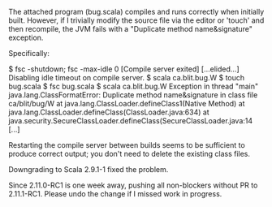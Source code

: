 The attached program (bug.scala) compiles and runs correctly when initially built.  However, if I trivially modify the source file via the editor or 'touch' and then recompile, the JVM fails with a "Duplicate method name&signature" exception.

Specifically:

  $ fsc -shutdown; fsc -max-idle 0
  [Compile server exited]
      [...elided...]
  Disabling idle timeout on compile server.
  $ scala ca.blit.bug.W
  $ touch bug.scala
  $ fsc bug.scala
  $ scala ca.blit.bug.W
  Exception in thread "main" java.lang.ClassFormatError: Duplicate method name&signature in class file ca/blit/bug/W
  	at java.lang.ClassLoader.defineClass1(Native Method)
  	at java.lang.ClassLoader.defineClass(ClassLoader.java:634)
  	at java.security.SecureClassLoader.defineClass(SecureClassLoader.java:14
  [...]

Restarting the compile server between builds seems to be sufficient to produce correct output; you don't need to delete the existing class files.

Downgrading to Scala 2.9.1-1 fixed the problem.

Since 2.11.0-RC1 is one week away, pushing all non-blockers without PR to 2.11.1-RC1. Please undo the change if I missed work in progress.
